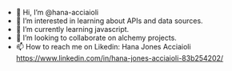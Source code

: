 - 👋 Hi, I’m @hana-acciaioli
- 👀 I’m interested in learning about APIs and data sources. 
- 🌱 I’m currently learning javascript.
- 💞️ I’m looking to collaborate on alchemy projects.
- 📫 How to reach me on Likedin: Hana Jones Acciaioli https://www.linkedin.com/in/hana-jones-acciaioli-83b254202/

<!---
hana-acciaioli/hana-acciaioli is a ✨ special ✨ repository because its `README.md` (this file) appears on your GitHub profile.
You can click the Preview link to take a look at your changes.
--->
